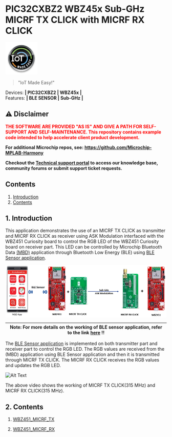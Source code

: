 # PIC32CXBZ2 WBZ45x Sub-GHz MICRF TX CLICK with MICRF RX CLICK

<img src="docs/IoT-Made-Easy-Logo.png" width=100>


> "IoT Made Easy!" 

Devices: **| PIC32CXBZ2 | WBZ45x |**<br>
Features: **| BLE SENSOR | Sub-GHz |**


## ⚠ Disclaimer

<p><span style="color:red"><b>
THE SOFTWARE ARE PROVIDED "AS IS" AND GIVE A PATH FOR SELF-SUPPORT AND SELF-MAINTENANCE. This repository contains example code intended to help accelerate client product development. </br>

For additional Microchip repos, see: <a href="https://github.com/Microchip-MPLAB-Harmony" target="_blank">https://github.com/Microchip-MPLAB-Harmony</a>

Checkout the <a href="https://microchipsupport.force.com/s/" target="_blank">Technical support portal</a> to access our knowledge base, community forums or submit support ticket requests.
</span></p></b>

## Contents

1. [Introduction](#step1)
1. [Contents](#step2)

## 1. Introduction<a name="step1">

This application demonstrates the use of an MICRF TX CLICK as transmitter and MICRF RX CLICK as receiver using ASK Modulation interfaced with the WBZ451 Curiosity board to control the RGB LED of the WBZ451 Curiosity board on receiver part. This LED can be controlled by Microchip Bluetooth Data [(MBD)](https://play.google.com/store/apps/details?id=com.microchip.bluetooth.data&hl=en_IN&gl=US) application through Bluetooth Low Energy (BLE) using [BLE Sensor application](https://github.com/Microchip-MPLAB-Harmony/wireless_apps_pic32cxbz2_wbz45/tree/master/apps/ble/advanced_applications/ble_sensor).

![](docs/Picture1.png)

| Note: For more details on the working of BLE sensor application, refer to the link [here](https://github.com/Microchip-MPLAB-Harmony/wireless_apps_pic32cxbz2_wbz45/tree/master/apps/ble/advanced_applications/ble_sensor) !! |
| --- |

The [BLE Sensor application](https://github.com/Microchip-MPLAB-Harmony/wireless_apps_pic32cxbz2_wbz45/tree/master/apps/ble/advanced_applications/ble_sensor) is implemented on both transmitter part and receiver part to control the RGB LED. The RGB values are received from the (MBD) application using BLE Sensor application and then it is transmitted through MICRF TX CLICK. The MICRF RX CLICK receives the RGB values and updates the RGB LED.

![Alt Text](docs/micrf_working.gif)

The above video shows the working of MICRF TX CLICK(315 MHz) and MICRF RX CLICK(315 MHz).

## 2. Contents<a name="step2">

1. [WBZ451_MICRF_TX](https://github.com/MicrochipTech/PIC32CXBZ2_WBZ45x_Sub-GHz_MICRF_Tx_MICRF_Rx_Click_BLE_SENSOR/tree/main/WBZ451_MICRF_TX)

2. [WBZ451_MICRF_RX](https://github.com/MicrochipTech/PIC32CXBZ2_WBZ45x_Sub-GHz_MICRF_Tx_MICRF_Rx_Click_BLE_SENSOR/tree/main/WBZ451_MICRF_RX)

